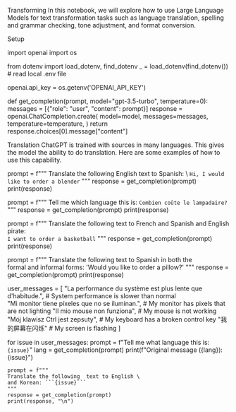 Transforming
In this notebook, we will explore how to use Large Language Models for text transformation tasks such as language translation, spelling and grammar checking, tone adjustment, and format conversion.

Setup

import openai
import os

from dotenv import load_dotenv, find_dotenv
_ = load_dotenv(find_dotenv()) # read local .env file

openai.api_key  = os.getenv('OPENAI_API_KEY')

def get_completion(prompt, model="gpt-3.5-turbo", temperature=0): 
    messages = [{"role": "user", "content": prompt}]
    response = openai.ChatCompletion.create(
        model=model,
        messages=messages,
        temperature=temperature, 
    )
    return response.choices[0].message["content"]

Translation
ChatGPT is trained with sources in many languages. This gives the model the ability to do translation. Here are some examples of how to use this capability.

prompt = f"""
Translate the following English text to Spanish: \ 
```Hi, I would like to order a blender```
"""
response = get_completion(prompt)
print(response)

prompt = f"""
Tell me which language this is: 
```Combien coûte le lampadaire?```
"""
response = get_completion(prompt)
print(response)

prompt = f"""
Translate the following  text to French and Spanish
and English pirate: \
```I want to order a basketball```
"""
response = get_completion(prompt)
print(response)


prompt = f"""
Translate the following text to Spanish in both the \
formal and informal forms: 
'Would you like to order a pillow?'
"""
response = get_completion(prompt)
print(response)

user_messages = [
  "La performance du système est plus lente que d'habitude.",  # System performance is slower than normal         
  "Mi monitor tiene píxeles que no se iluminan.",              # My monitor has pixels that are not lighting
  "Il mio mouse non funziona",                                 # My mouse is not working
  "Mój klawisz Ctrl jest zepsuty",                             # My keyboard has a broken control key
  "我的屏幕在闪烁"                                               # My screen is flashing
] 

for issue in user_messages:
    prompt = f"Tell me what language this is: ```{issue}```"
    lang = get_completion(prompt)
    print(f"Original message ({lang}): {issue}")

    prompt = f"""
    Translate the following  text to English \
    and Korean: ```{issue}```
    """
    response = get_completion(prompt)
    print(response, "\n")

